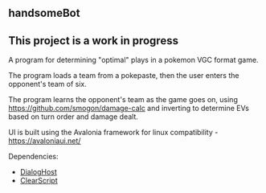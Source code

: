 ## handsomeBot

## This project is a work in progress

A program for determining "optimal" plays in a pokemon VGC format game.

The program loads a team from a pokepaste, then the user enters the opponent's team of six.

The program learns the opponent's team as the game goes on, using https://github.com/smogon/damage-calc and inverting to determine EVs based on turn order and damage dealt.

UI is built using the Avalonia framework for linux compatibility - https://avaloniaui.net/

Dependencies:
- [DialogHost](https://github.com/AvaloniaUtils/DialogHost.Avalonia/tree/main)
- [ClearScript](https://github.com/microsoft/ClearScript)